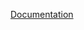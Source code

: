 [Documentation](https://pkg.go.dev/github.com/diamondburned/gotk4-gnomebluetooth/pkg/gnomebluetooth)
